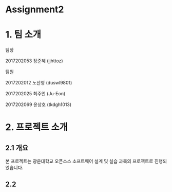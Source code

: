 # Assignment2  
# 1. 팀 소개  

팀장  

2017202053 장준혜 (jjhttoz)  
  
팀원  
  
2017202012 노선영 (duswl9801)  
  
2017202025 최주언 (Ju-Eon)  
  
2017202069 윤상호 (tkdgh1013)  

# 2. 프로젝트 소개   
## 2.1 개요

본 프로젝트는 광운대학교 오픈소스 소프트웨어 설계 및 실습 과목의 프로젝트로 진행되었습니다.  

## 2.2 
